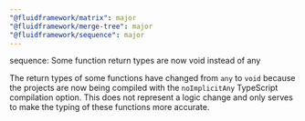 ```yaml
---
"@fluidframework/matrix": major
"@fluidframework/merge-tree": major
"@fluidframework/sequence": major
---
```


sequence: Some function return types are now void instead of any

The return types of some functions have changed from `any` to `void` because the projects are now being compiled with
the `noImplicitAny` TypeScript compilation option. This does not represent a logic change and only serves to make the
typing of these functions more accurate.
